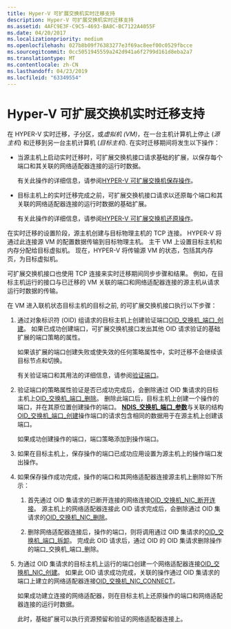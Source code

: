 ```yaml
---
title: Hyper-V 可扩展交换机实时迁移支持
description: Hyper-V 可扩展交换机实时迁移支持
ms.assetid: 4AFC9E3F-C9C5-4693-BA8C-BC7122A4055F
ms.date: 04/20/2017
ms.localizationpriority: medium
ms.openlocfilehash: 027b8b09f76383277e3f69ac8eef00c0529fbcce
ms.sourcegitcommit: 0cc5051945559a242d941a6f2799d161d8eba2a7
ms.translationtype: MT
ms.contentlocale: zh-CN
ms.lasthandoff: 04/23/2019
ms.locfileid: "63349554"
---
```

# <a name="hyper-v-extensible-switch-live-migration-support"></a>Hyper-V 可扩展交换机实时迁移支持


在 HYPER-V 实时迁移，子分区，或*虚拟机 (VM)*，在一台主机计算机上停止 (*源主机*) 和迁移到另一台主机计算机 (*目标主机*). 在实时迁移期间将发生以下操作：

-   当源主机上启动实时迁移时，可扩展交换机接口请求基础的扩展，以保存每个端口和其关联的网络适配器连接的运行时数据。

    有关此操作的详细信息，请参阅[HYPER-V 可扩展交换机保存操作](hyper-v-extensible-switch-save-operations.md)。

-   目标主机上的实时迁移完成之前，可扩展交换机接口请求以还原每个端口和其关联的网络适配器连接的运行时数据的基础扩展。

    有关此操作的详细信息，请参阅[HYPER-V 可扩展交换机还原操作](hyper-v-extensible-switch-restore-operations.md)。

在实时迁移的设置阶段，源主机创建与目标物理主机的 TCP 连接。 HYPER-V 将通过此连接源 VM 的配置数据传输到目标物理主机。 主干 VM 上设置目标主机和内存分配给目标虚拟机。 现在，HYPER-V 将传输源 VM 的状态，包括其内存页，为目标虚拟机。

可扩展交换机接口也使用 TCP 连接来实时迁移期间同步步骤和结果。 例如，在目标主机运行的接口与已迁移的 VM 关联的端口和网络适配器连接的源主机从请求运行时数据的传输。

在 VM 进入联机状态目标主机的目标之前, 的可扩展交换机接口执行以下步骤：

1.  通过对象标识符 (OID) 组请求的目标主机上创建验证端口[OID\_交换机\_端口\_创建](https://msdn.microsoft.com/library/windows/hardware/hh598272)。 如果已成功创建端口，可扩展交换机接口发出其他 OID 请求验证的基础扩展的端口策略的属性。

    如果该扩展的端口创建失败或使失效的任何策略属性中，实时迁移不会继续该目标节点和切换。

    有关验证端口和其用法的详细信息，请参阅[验证端口](validation-ports.md)。

2.  验证端口的策略属性验证是否已成功完成后，会删除通过 OID 集请求的目标主机上[OID\_交换机\_端口\_删除](https://msdn.microsoft.com/library/windows/hardware/hh598273)。 删除此端口后，目标主机上创建一个操作的端口，并在其原位置创建操作的端口。 [ **NDIS\_交换机\_端口\_参数**](https://msdn.microsoft.com/library/windows/hardware/hh598229)与关联的结构[OID\_交换机\_端口\_创建](https://msdn.microsoft.com/library/windows/hardware/hh598272)操作端口的请求包含相同的数据用于在源主机上创建该端口。

    如果成功创建操作的端口，端口策略添加到操作端口。

3.  如果在目标主机上，保存操作的端口已成功应用设置为源主机上的操作端口发出操作。

4.  如果保存操作成功完成，操作的端口和其网络适配器连接源主机上删除如下所示：

    1.  首先通过 OID 集请求的已断开连接的网络连接[OID\_交换机\_NIC\_断开连接](https://msdn.microsoft.com/library/windows/hardware/hh598265)。 源主机上的网络适配器连接此 OID 请求完成后，会删除通过 OID 集请求的[OID\_交换机\_NIC\_删除](https://msdn.microsoft.com/library/windows/hardware/hh598264)。

    2.  删除网络适配器连接后，操作的端口，则将调用通过 OID 集请求的[OID\_交换机\_端口\_拆卸](https://msdn.microsoft.com/library/windows/hardware/hh598279)。 完成此 OID 请求后，通过 OID 的 OID 集请求删除操作的端口\_交换机\_端口\_删除。

5.  为通过 OID 集请求的目标主机上运行的端口创建一个网络适配器连接[OID\_交换机\_NIC\_创建](https://msdn.microsoft.com/library/windows/hardware/hh598263)。 如果此 OID 请求成功完成，关联的操作通过 OID 集请求的端口上建立的网络适配器连接[OID\_交换机\_NIC\_CONNECT](https://msdn.microsoft.com/library/windows/hardware/hh598262)。

    如果成功建立连接的网络适配器，则在目标主机上还原操作的端口和网络适配器连接的运行时数据。

    此时，基础扩展可以执行资源预留和验证的网络适配器连接上。

 

 





